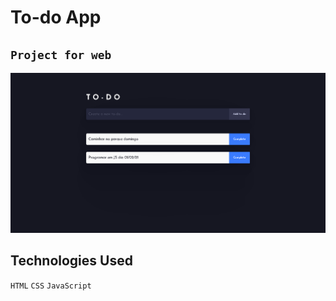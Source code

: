 # To-do App

## `Project for web`
![sw](https://github.com/Guapiano/To-do_app/blob/master/screenshots/screenshot-web.png)

## Technologies Used
`HTML`
`CSS`
`JavaScript`
